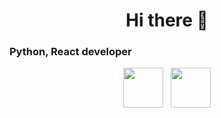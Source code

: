 <h1 align="center">Hi there 👋</h1>
<h3>Python, React developer</h3>

<!--
**ksmak/ksmak** is a ✨ _special_ ✨ repository because its `README.md` (this file) appears on your GitHub profile.

Here are some ideas to get you started:

- 🔭 I’m currently working on ...
- 🌱 I’m currently learning ...
- 👯 I’m looking to collaborate on ...
- 🤔 I’m looking for help with ...
- 💬 Ask me about ...
- 📫 How to reach me: ...
- 😄 Pronouns: ...
- ⚡ Fun fact: ...
-->
<div align="center">
 <img height="64" width="64" src="https://cdn.simpleicons.org/python" />
 &nbsp
 <img height="64" width="64" src="https://cdn.simpleicons.org/react" />
</div>

